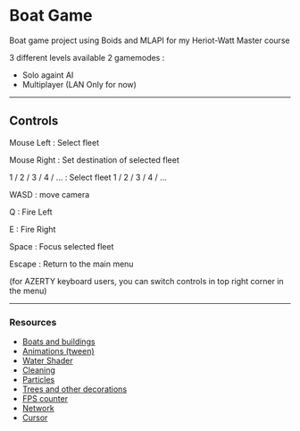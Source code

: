 # Boat Game

 Boat game project using Boids and MLAPI for my Heriot-Watt Master course

 3 different levels available
 2 gamemodes : 
 - Solo againt AI
 - Multiplayer (LAN Only for now)

____
## Controls

Mouse Left : Select fleet

Mouse Right : Set destination of selected fleet

1 / 2 / 3 / 4 / ... : Select fleet 1 / 2 / 3 / 4 / ...

WASD : move camera

Q : Fire Left

E : Fire Right

Space : Focus selected fleet

Escape : Return to the main menu

(for AZERTY keyboard users, you can switch controls in top right corner in the menu)

____
### Resources

- [Boats and buildings](https://assetstore.unity.com/packages/3d/props/exterior/low-poly-brick-houses-131899)
- [Animations (tween)](https://assetstore.unity.com/packages/tools/animation/dotween-hotween-v2-27676)
- [Water Shader](https://assetstore.unity.com/packages/essentials/asset-packs/standard-assets-for-unity-2018-4-32351)
- [Cleaning](https://assetstore.unity.com/packages/tools/utilities/asset-cleaner-pro-clean-find-references-167990)
- [Particles](https://assetstore.unity.com/packages/vfx/particles/cartoon-fx-remaster-4010)
- [Trees and other decorations](https://kenney.nl/assets/pirate-kit)
- [FPS counter](https://assetstore.unity.com/packages/tools/integration/lite-fps-counter-probably-the-world-s-fastest-fps-counter-132638)
- [Network](https://github.com/Unity-Technologies/com.unity.multiplayer.mlapi)
- [Cursor](https://skyops.itch.io/ergonomic-cursors)